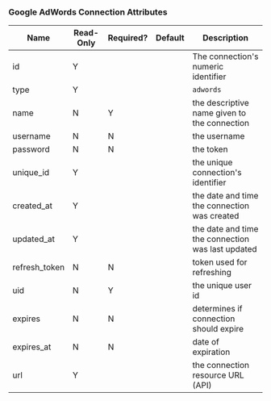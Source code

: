### Google AdWords Connection Attributes

|Name|Read-Only|Required?|Default|Description|
|----|---------|---------|-------|-----------|
|id|Y| | |The connection's numeric identifier
|type|Y| | |`adwords`
|name|N|Y| |the descriptive name given to the connection
|username|N|N| |the username
|password|N|N| |the token
|unique_id|Y| | |the unique connection's identifier
|created_at|Y| | |the date and time the connection was created
|updated_at|Y| | |the date and time the connection was last updated
|refresh_token|N|N| |token used for refreshing
|uid|N|Y| |the unique user id
|expires|N|N| |determines if connection should expire
|expires_at|N|N| |date of expiration
|url|Y| | |the connection resource URL (API)

